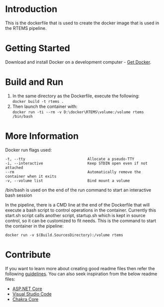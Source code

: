 # Introduction 
This is the dockerfile that is used to create the docker image that is used in the RTEMS pipeline.

# Getting Started
Download and install Docker on a development computer - [Get Docker](https://docs.docker.com/get-docker/).

# Build and Run
1.	In the same directory as the Dockerfile, execute the following:  
	`docker build -t rtems .`  
2.	Then launch the container with:  
	`docker run -ti --rm -v D:\docker\RTEMS\volume:/volume rtems /bin/bash`
  
# More Information
Docker run flags used: 

    -t, --tty                            Allocate a pseudo-TTY
    -i, --interactive                    Keep STDIN open even if not attached
    --rm                                 Automatically remove the container when it exits
    -v, --volume list                    Bind mount a volume
  

/bin/bash is used on the end of the run command to start an interactive bash session

In the pipeline, there is a CMD line at the end of the Dockerfile that will execute a bash script to control operations in the container.
Currently this start.sh script calls another script, startup.sh which is kept in source control, so it can be customized to fit needs.
This is the command to start the container in the pipeline:

  `docker run -v $(Build.SourcesDirectory):/volume rtems`

# Contribute
If you want to learn more about creating good readme files then refer the following [guidelines](https://docs.microsoft.com/en-us/azure/devops/repos/git/create-a-readme?view=azure-devops). You can also seek inspiration from the below readme files:
- [ASP.NET Core](https://github.com/aspnet/Home)
- [Visual Studio Code](https://github.com/Microsoft/vscode)
- [Chakra Core](https://github.com/Microsoft/ChakraCore)
